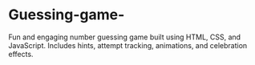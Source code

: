 # Guessing-game-
Fun and engaging number guessing game built using HTML, CSS, and JavaScript. Includes hints, attempt tracking, animations, and celebration effects.
